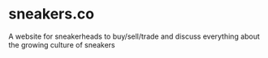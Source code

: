 # sneakers.co
A website for sneakerheads to buy/sell/trade and discuss everything about the growing culture of sneakers
